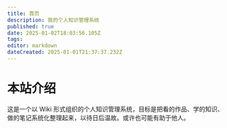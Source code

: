 ```yaml
---
title: 首页
description: 我的个人知识管理系统
published: true
date: 2025-01-02T18:03:56.105Z
tags: 
editor: markdown
dateCreated: 2025-01-01T21:37:37.232Z
---
```


# 本站介绍
这是一个以 Wiki 形式组织的个人知识管理系统，目标是把看的作品、学的知识、做的笔记系统化整理起来，以待日后温故。或许也可能有助于他人。